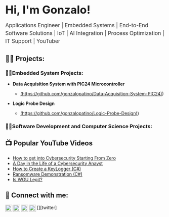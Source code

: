 <h1 style="font-size: 2.5em; font-weight: bold; margin-bottom: 10px;">Hi, I'm Gonzalo!</h1>
<p style="font-size: 1.2em; line-height: 1.5; color: #333;">
  Applications Engineer | Embedded Systems | End-to-End Software Solutions | IoT | AI Integration | Process Optimization | IT Support | YouTuber
</p>


<h2>👨‍💻 Projects:</h2>

<h3>👨‍💻Embedded System Projects:</h3>

- <b>Data Acquisition System with PIC24 Microcontroller </b>

  - [(https://github.com/gonzalopatino/Data-Acquisition-System-PIC24)](https://github.com/gonzalopatino/Data-Acquisition-System-PIC24))
 
- <b>Logic Probe Design </b>

  - [(https://github.com/gonzalopatino/Logic-Probe-Design)](https://github.com/gonzalopatino/Logic-Probe-Design))    

<h3>👨‍💻Software Development and Computer Science Projects:</h3>


<h2>📺 Popular YouTube Videos</h2>

- [How to get into Cybersecurity Starting From Zero](https://www.youtube.com/watch?v=a83ASGn_V_s)
- [A Day in the Life of a Cybersecurity Anayst](https://www.youtube.com/watch?v=uHy3oM7NnoU)
- [How to Create a KeyLogger (C#)](https://www.youtube.com/watch?v=N-L9hklSlNk)
- [Ransomware Demonstration (C#)](https://www.youtube.com/watch?v=OfvdQeh79s0)
- [Is WGU Legit?](https://www.youtube.com/watch?v=E2MwRWxDBkA)

<h2> 🤳 Connect with me:</h2>

[<img align="left" alt="JoshMadakor | YouTube" width="22px" src="https://cdn.jsdelivr.net/npm/simple-icons@v3/icons/youtube.svg" />][youtube]
[<img align="left" alt="JoshMadakor | Twitter" width="22px" src="https://cdn.jsdelivr.net/npm/simple-icons@v3/icons/twitter.svg" />][twitter]
[<img align="left" alt="JoshMadakor | LinkedIn" width="22px" src="https://cdn.jsdelivr.net/npm/simple-icons@v3/icons/linkedin.svg" />][linkedin]
[<img align="left" alt="JoshMadakor | Instagram" width="22px" src="https://cdn.jsdelivr.net/npm/simple-icons@v3/icons/instagram.svg" />][instagram]


[youtube]: https://www.youtube.com/@patinodevai
[instagram]: https://www.instagram.com/patinodevai
[linkedin]: https://linkedin.com/in/gpatinoc

<!--
**gonzalopatino/gonzalopatino** is a ✨ _special_ ✨ repository because its `README.md` (this file) appears on your GitHub profile.

